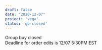 ```yaml
---
draft: false
date: "2020-12-07"
project: 'vega'
status: 'gb-closed'
---
```


Group buy closed  
Deadline for order edits is 12/07 5:30PM EST